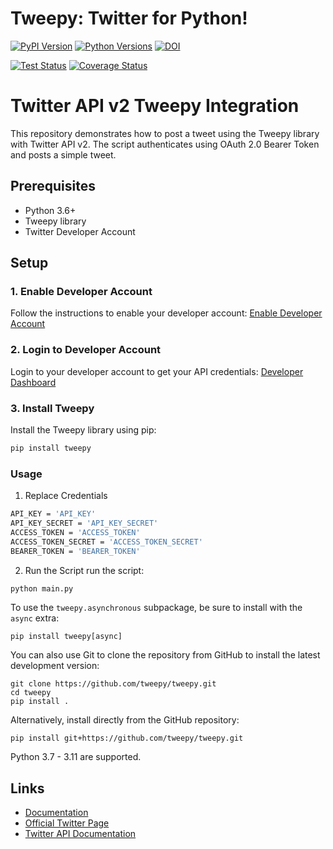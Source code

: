 Tweepy: Twitter for Python!
======

[![PyPI Version](https://img.shields.io/pypi/v/tweepy?label=PyPI)](https://pypi.org/project/tweepy/)
[![Python Versions](https://img.shields.io/pypi/pyversions/tweepy?label=Python)](https://pypi.org/project/tweepy/)
[![DOI](https://zenodo.org/badge/244025.svg)](https://zenodo.org/badge/latestdoi/244025)

[![Test Status](https://github.com/tweepy/tweepy/workflows/Test/badge.svg)](https://github.com/tweepy/tweepy/actions?query=workflow%3ATest)
[![Coverage Status](https://img.shields.io/coveralls/tweepy/tweepy/master.svg?style=flat)](https://coveralls.io/github/tweepy/tweepy?branch=master)

# Twitter API v2 Tweepy Integration

This repository demonstrates how to post a tweet using the Tweepy library with Twitter API v2. The script authenticates using OAuth 2.0 Bearer Token and posts a simple tweet.

## Prerequisites

- Python 3.6+
- Tweepy library
- Twitter Developer Account

## Setup

### 1. Enable Developer Account

Follow the instructions to enable your developer account:
[Enable Developer Account](https://developer.x.com/en/docs/authentication/oauth-1-0a/api-key-and-secret)

### 2. Login to Developer Account

Login to your developer account to get your API credentials:
[Developer Dashboard](https://developer.x.com/en/portal/dashboard)

### 3. Install Tweepy

Install the Tweepy library using pip:

```sh
pip install tweepy
```

### Usage
1. Replace Credentials
```sh
API_KEY = 'API_KEY'
API_KEY_SECRET = 'API_KEY_SECRET'
ACCESS_TOKEN = 'ACCESS_TOKEN'
ACCESS_TOKEN_SECRET = 'ACCESS_TOKEN_SECRET'
BEARER_TOKEN = 'BEARER_TOKEN'
```

2. Run the Script
run the script:
```sh
python main.py
```

To use the `tweepy.asynchronous` subpackage, be sure to install with the
`async` extra:

    pip install tweepy[async]

You can also use Git to clone the repository from GitHub to install the latest
development version:

    git clone https://github.com/tweepy/tweepy.git
    cd tweepy
    pip install .

Alternatively, install directly from the GitHub repository:

    pip install git+https://github.com/tweepy/tweepy.git

Python 3.7 - 3.11 are supported.

Links
-----

- [Documentation](https://tweepy.readthedocs.io/en/latest/)
- [Official Twitter Page](https://x.com/tweepy_labs)
- [Twitter API Documentation](https://developer.twitter.com/en/docs/twitter-api)

